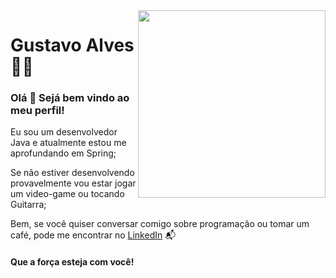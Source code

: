 <img align="right" src="https://1.bp.blogspot.com/-2ttOlxMLC_I/YAsTWdT8HBI/AAAAAAAAMFc/WUo5KVBHNi052LIOIyvkjABSp3nS5qLWACLcBGAsYHQ/s320/Coding_PNG.png" width="300"/>

# Gustavo Alves :man_technologist:

### Olá 👋 Sejá bem vindo ao meu perfil!

Eu sou um desenvolvedor Java e atualmente estou me aprofundando em Spring;

Se não estiver desenvolvendo provavelmente vou estar jogar um video-game ou tocando Guitarra; 

Bem, se você quiser conversar comigo sobre programação ou tomar um café, pode me encontrar no [LinkedIn](https://www.linkedin.com/in/gustavo-alves-a3619610b/) 📬

#### Que a força esteja com você!
